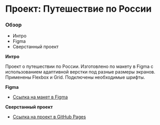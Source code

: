 # Проект: Путешествие по России

### Обзор
* Интро
* Figma
* Сверстанный проект

**Интро**

Проект о путешествии по России. Изготовлено по макету в Figma с использованием адаптивной верстки под разные размеры экранов. Применены Flexbox и Grid. Подключены необходимые шрифты.

**Figma**

* [Ссылка на макет в Figma](https://www.figma.com/file/5S2WSbEFL6awjVWJ0NWL8Q/Sprint-3_-Russia-_-desktop-mobile?node-id=28503%3A0)

**Сверстанный проект**

* [Ссылка на проект в GitHub Pages](https://d-ogarkov.github.io/russian-travel/)
